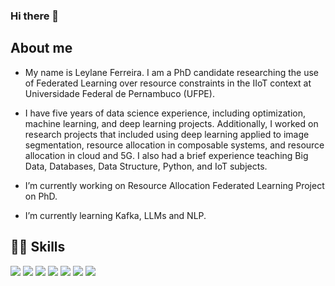 ### Hi there 👋
## About me
- My name is Leylane Ferreira. I am a PhD candidate researching the use of Federated Learning over resource constraints in the IIoT context at Universidade Federal de Pernambuco (UFPE). 

- I have five years of data science experience, including optimization, machine learning, and deep learning projects.  Additionally, I worked on research projects that included using deep learning applied to image segmentation, resource allocation in composable systems, and resource allocation in cloud and 5G. I also had a brief experience teaching Big Data, Databases, Data Structure, Python, and IoT subjects.
- I’m currently working on Resource Allocation Federated Learning Project on PhD.  
- I’m currently learning Kafka, LLMs and NLP.

## 👩‍💻 Skills
<!-- You can get badges here: https://github.com/Ileriayo/markdown-badges -->
<div>
  <img src="https://img.shields.io/badge/Python-3776AB?style=for-the-badge&logo=python&logoColor=white" target="_blank">
  <img src="https://img.shields.io/badge/scikit_learn-F7931E?style=for-the-badge&logo=scikit-learn&logoColor=white" target="_blank">
  <img src="https://img.shields.io/badge/Numpy-777BB4?style=for-the-badge&logo=numpy&logoColor=white" target="_blank">
  <img src="https://img.shields.io/badge/Pandas-2C2D72?style=for-the-badge&logo=pandas&logoColor=white" target="_blank">
  <img src="https://img.shields.io/badge/Keras-%23D00000.svg?style=for-the-badge&logo=Keras&logoColor=white" target="_blank">
  <img src="https://img.shields.io/badge/PyTorch-%23EE4C2C.svg?style=for-the-badge&logo=PyTorch&logoColor=white" target="_blank">
  <img src="https://img.shields.io/badge/LaTeX-47A141?style=for-the-badge&logo=LaTeX&logoColor=white" target="_blank">
  <!--   <img src="https://img.shields.io/badge/TensorFlow-FF6F00?style=for-the-badge&logo=tensorflow&logoColor=white" target="_blank"> -->
</div>



<!--
**leylaneferreira/leylaneferreira** is a ✨ _special_ ✨ repository because its `README.md` (this file) appears on your GitHub profile.

Here are some ideas to get you started:

- 🔭 I’m currently working on ...
- 🌱 I’m currently learning ...
- 👯 I’m looking to collaborate on ...
- 🤔 I’m looking for help with ...
- 💬 Ask me about ...
- 📫 How to reach me: ...
- 😄 Pronouns: ...
- ⚡ Fun fact: ...
-->
